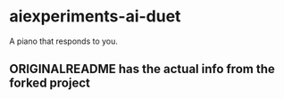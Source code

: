 # aiexperiments-ai-duet
A piano that responds to you.

## ORIGINALREADME has the actual info from the forked project
